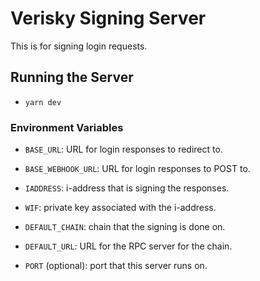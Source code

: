 # Verisky Signing Server

This is for signing login requests.

## Running the Server

- `yarn dev` 

### Environment Variables

- `BASE_URL`: URL for login responses to redirect to.
- `BASE_WEBHOOK_URL`: URL for login responses to POST to.

- `IADDRESS`: i-address that is signing the responses.
- `WIF`: private key associated with the i-address.
- `DEFAULT_CHAIN`: chain that the signing is done on.
- `DEFAULT_URL`: URL for the RPC server for the chain.

- `PORT` (optional): port that this server runs on.
